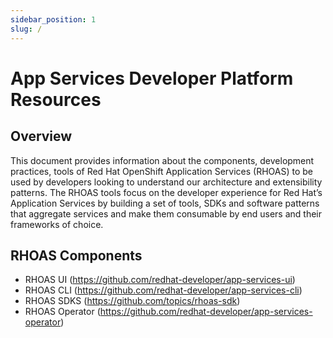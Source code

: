 ```yaml
---
sidebar_position: 1
slug: /
---
```


# App Services Developer Platform Resources

## Overview


This document provides information about the components, development practices, tools of Red Hat OpenShift Application Services (RHOAS) to be used by developers looking to understand our architecture and extensibility patterns.
The RHOAS tools focus on the developer experience for Red Hat’s Application Services by building a set of tools, SDKs and software patterns that aggregate services and make them consumable by end users and their frameworks of choice. 

## RHOAS Components

- RHOAS UI (https://github.com/redhat-developer/app-services-ui)
- RHOAS CLI (https://github.com/redhat-developer/app-services-cli)
- RHOAS SDKS (https://github.com/topics/rhoas-sdk)
- RHOAS Operator (https://github.com/redhat-developer/app-services-operator)

